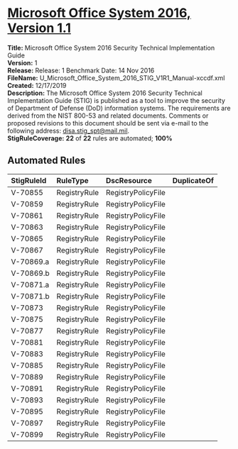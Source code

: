 # [Microsoft Office System 2016, Version 1.1](https://github.com/Microsoft/PowerStig/wiki/Office-System2016-1.1)

**Title:** Microsoft Office System 2016 Security Technical Implementation Guide  
**Version:** 1  
**Release:** Release: 1 Benchmark Date: 14 Nov 2016  
**FileName:** U_Microsoft_Office_System_2016_STIG_V1R1_Manual-xccdf.xml  
**Created:** 12/17/2019  
**Description:** The Microsoft Office System 2016 Security Technical Implementation Guide (STIG) is published as a tool to improve the security of Department of Defense (DoD) information systems. The requirements are derived from the NIST 800-53 and related documents. Comments or proposed revisions to this document should be sent via e-mail to the following address: disa.stig_spt@mail.mil.  
**StigRuleCoverage:** **22** of **22** rules are automated; **100%**  

## Automated Rules

| StigRuleId | RuleType | DscResource | DuplicateOf |
| :---- | :---- | :---- | :---- |
| V-70855 | RegistryRule | RegistryPolicyFile |  |
| V-70859 | RegistryRule | RegistryPolicyFile |  |
| V-70861 | RegistryRule | RegistryPolicyFile |  |
| V-70863 | RegistryRule | RegistryPolicyFile |  |
| V-70865 | RegistryRule | RegistryPolicyFile |  |
| V-70867 | RegistryRule | RegistryPolicyFile |  |
| V-70869.a | RegistryRule | RegistryPolicyFile |  |
| V-70869.b | RegistryRule | RegistryPolicyFile |  |
| V-70871.a | RegistryRule | RegistryPolicyFile |  |
| V-70871.b | RegistryRule | RegistryPolicyFile |  |
| V-70873 | RegistryRule | RegistryPolicyFile |  |
| V-70875 | RegistryRule | RegistryPolicyFile |  |
| V-70877 | RegistryRule | RegistryPolicyFile |  |
| V-70881 | RegistryRule | RegistryPolicyFile |  |
| V-70883 | RegistryRule | RegistryPolicyFile |  |
| V-70885 | RegistryRule | RegistryPolicyFile |  |
| V-70889 | RegistryRule | RegistryPolicyFile |  |
| V-70891 | RegistryRule | RegistryPolicyFile |  |
| V-70893 | RegistryRule | RegistryPolicyFile |  |
| V-70895 | RegistryRule | RegistryPolicyFile |  |
| V-70897 | RegistryRule | RegistryPolicyFile |  |
| V-70899 | RegistryRule | RegistryPolicyFile |  |
